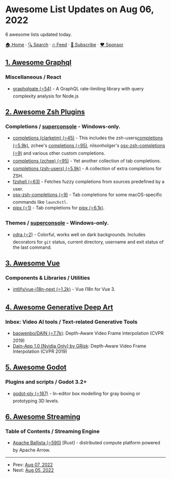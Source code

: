 # Awesome List Updates on Aug 06, 2022

6 awesome lists updated today.

[🏠 Home](/README.md) · [🔍 Search](https://www.trackawesomelist.com/search/) · [🔥 Feed](https://www.trackawesomelist.com/rss.xml) · [📮 Subscribe](https://trackawesomelist.us17.list-manage.com/subscribe?u=d2f0117aa829c83a63ec63c2f&id=36a103854c) · [❤️  Sponsor](https://github.com/sponsors/theowenyoung)



## [1. Awesome Graphql](/content/chentsulin/awesome-graphql/README.md)

### Miscellaneous / React

*   [graphqlgate (⭐54)](https://github.com/oslabs-beta/GraphQL-Gate) - A GraphQL rate-limiting library with query complexity analysis for Node.js

## [2. Awesome Zsh Plugins](/content/unixorn/awesome-zsh-plugins/README.md)

### Completions / [superconsole](https://github.com/alexchmykhalo/superconsole) - Windows-only.

*   [completions (clarketm) (⭐45)](https://github.com/clarketm/zsh-completions) - This includes the zsh-users[completions (⭐5.9k)](https://github.com/zsh-users/zsh-completions), zchee's [completions (⭐95)](https://github.com/zchee/zsh-completions), nilsonholger's [osx-zsh-completions (⭐9)](https://github.com/nilsonholger/osx-zsh-completions) and various other custom completions.
*   [completions (zchee) (⭐95)](https://github.com/zchee/zsh-completions) - Yet another collection of tab completions.
*   [completions (zsh-users) (⭐5.9k)](https://github.com/zsh-users/zsh-completions) - A collection of extra completions for ZSH.
*   [fzshell (⭐63)](https://github.com/mnowotnik/fzshell) - Fetches fuzzy completions from sources predefined by a user.
*   [osx-zsh-completions (⭐9)](https://github.com/nilsonholger/osx-zsh-completions) - Tab completions for some macOS-specific commands like `launchctl`.
*   [pipx (⭐1)](https://github.com/omBratteng/zsh-plugin-pipx) - Tab completions for [pipx (⭐6.1k)](https://github.com/pypa/pipx).

### Themes / [superconsole](https://github.com/alexchmykhalo/superconsole) - Windows-only.

*   [odra (⭐2)](https://github.com/ErikBenavides/odra.zsh-theme) - Colorful, works well on dark backgrounds. Includes decorators for `git` status, current directory, username and exit status of the last command.

## [3. Awesome Vue](/content/vuejs/awesome-vue/README.md)

### Components & Libraries / Utilities

*   [intlify/vue-i18n-next (⭐1.2k)](https://github.com/intlify/vue-i18n-next) -  Vue I18n for Vue 3.

## [4. Awesome Generative Deep Art](/content/filipecalegario/awesome-generative-deep-art/README.md)

### Inbox: Video AI tools / Text-related Generative Tools

*   [baowenbo/DAIN (⭐7.7k)](https://github.com/baowenbo/DAIN): Depth-Aware Video Frame Interpolation (CVPR 2019)
*   [Dain-App 1.0 \[Nvidia Only\] by GRisk](https://grisk.itch.io/dain-app): Depth-Aware Video Frame Interpolation (CVPR 2019)

## [5. Awesome Godot](/content/godotengine/awesome-godot/README.md)

### Plugins and scripts / Godot 3.2+

*   [godot-ply (⭐187)](https://github.com/jarneson/godot-ply) - In-editor box modelling for gray boxing or prototyping 3D levels.

## [6. Awesome Streaming](/content/manuzhang/awesome-streaming/README.md)

### Table of Contents / Streaming Engine

*   [Apache Ballista (⭐590)](https://github.com/apache/arrow-ballista) \[Rust] - distributed compute platform powered by Apache Arrow.

---

- Prev: [Aug 07, 2022](/content/2022/08/07/README.md)
- Next: [Aug 05, 2022](/content/2022/08/05/README.md)